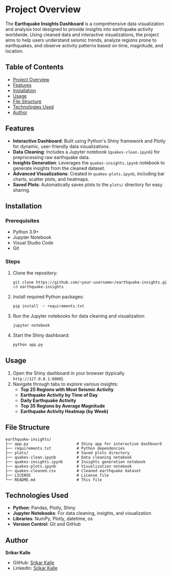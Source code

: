 # Project Overview  
The **Earthquake Insights Dashboard** is a comprehensive data visualization and analysis tool designed to provide insights into earthquake activity worldwide. Using cleaned data and interactive visualizations, the project aims to help users understand seismic trends, analyze regions prone to earthquakes, and observe activity patterns based on time, magnitude, and location.

## Table of Contents  
- [Project Overview](#project-overview)  
- [Features](#features)  
- [Installation](#installation)  
- [Usage](#usage)  
- [File Structure](#file-structure)  
- [Technologies Used](#technologies-used)  
- [Author](#author)  

## Features  
- **Interactive Dashboard**: Built using Python's Shiny framework and Plotly for dynamic, user-friendly data visualizations.  
- **Data Cleaning**: Includes a Jupyter notebook (`quakes-clean.ipynb`) for preprocessing raw earthquake data.  
- **Insights Generation**: Leverages the `quakes-insights.ipynb` notebook to generate insights from the cleaned dataset.  
- **Advanced Visualizations**: Created in `quakes-plots.ipynb`, including bar charts, scatter plots, and heatmaps.  
- **Saved Plots**: Automatically saves plots to the `plots/` directory for easy sharing.  

## Installation  

### Prerequisites  
- Python 3.9+  
- Jupyter Notebook  
- Visual Studio Code  
- Git  

### Steps  
1. Clone the repository:  
   ```bash  
   git clone https://github.com/<your-username>/earthquake-insights.git  
   cd earthquake-insights  
   ```  

2. Install required Python packages:  
   ```bash  
   pip install -r requirements.txt  
   ```  

3. Run the Jupyter notebooks for data cleaning and visualization:  
   ```bash  
   jupyter notebook  
   ```  

4. Start the Shiny dashboard:  
   ```bash  
   python app.py  
   ```  

## Usage  
1. Open the Shiny dashboard in your browser (typically `http://127.0.0.1:8000`).  
2. Navigate through tabs to explore various insights:  
   - **Top 25 Regions with Most Seismic Activity**  
   - **Earthquake Activity by Time of Day**  
   - **Daily Earthquake Activity**  
   - **Top 35 Regions by Average Magnitude**  
   - **Earthquake Activity Heatmap (by Week)**  

## File Structure  

```
earthquake-insights/  
├── app.py                     # Shiny app for interactive dashboard  
├── requirements.txt           # Python dependencies  
├── plots/                     # Saved plots directory  
├── quakes-clean.ipynb         # Data cleaning notebook  
├── quakes-insights.ipynb      # Insights generation notebook  
├── quakes-plots.ipynb         # Visualization notebook  
├── quakes-cleaned.csv         # Cleaned earthquake dataset  
├── LICENSE                    # License file  
└── README.md                  # This file  
```  

## Technologies Used  
- **Python**: Pandas, Plotly, Shiny  
- **Jupyter Notebooks**: For data cleaning, insights, and visualization  
- **Libraries**: NumPy, Plotly, datetime, os  
- **Version Control**: Git and GitHub

## Author  
**Srikar Kalle**  
- GitHub: [Srikar Kalle](https://github.com/srikarsharma16)  
- LinkedIn: [Srikar Kalle](https://www.linkedin.com/in/srikar-kalle-263a10191/)  
```
